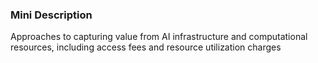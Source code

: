 ### Mini Description

Approaches to capturing value from AI infrastructure and computational resources, including access fees and resource utilization charges
